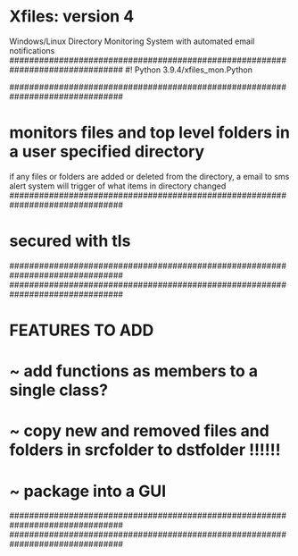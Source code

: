 # Xfiles: version 4			
Windows/Linux  Directory Monitoring System with automated email notifications
###############################################################################
#! Python 3.9.4/xfiles_mon.Python										
													
###############################################################################
# monitors files and top level folders in a user specified directory 	
if any files or folders are added or deleted from the directory, a email to sms alert system will trigger of what items in directory changed		
###############################################################################
# secured with tls
###############################################################################
###############################################################################
# FEATURES TO ADD 		
# ~ add functions as members to a single class?
# ~ copy new and removed files and folders in srcfolder to dstfolder !!!!!!
# ~ package into a GUI
###############################################################################
###############################################################################
